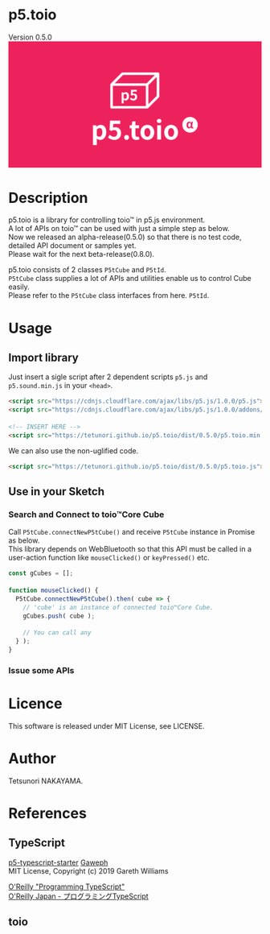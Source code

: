 # p5.toio
Version 0.5.0  
<img src="./images/logo-a.png" width="600px">

# Description
p5.toio is a library for controlling toio™ in p5.js environment.  
A lot of APIs on toio™ can be used with just a simple step as below.  
Now we released an alpha-release(0.5.0) so that there is no test code, detailed API document or samples yet.  
Please wait for the next beta-release(0.8.0).

p5.toio consists of 2 classes `P5tCube` and `P5tId`.  
`P5tCube` class supplies a lot of APIs and utilities enable us to control Cube easily.  
Please refer to the `P5tCube` class interfaces from here.
`P5tId`.



# Usage
## Import library
Just insert a sigle script after 2 dependent scripts `p5.js` and `p5.sound.min.js` in your `<head>`.  
```html 
<script src="https://cdnjs.cloudflare.com/ajax/libs/p5.js/1.0.0/p5.js"></script>
<script src="https://cdnjs.cloudflare.com/ajax/libs/p5.js/1.0.0/addons/p5.sound.min.js"></script>

<!-- INSERT HERE -->
<script src="https://tetunori.github.io/p5.toio/dist/0.5.0/p5.toio.min.js"></script>
```
We can also use the non-uglified code.  
```html
<script src="https://tetunori.github.io/p5.toio/dist/0.5.0/p5.toio.js"></script>
```

## Use in your Sketch
### Search and Connect to toio™Core Cube
Call `P5tCube.connectNewP5tCube()` and receive `P5tCube` instance in Promise as below.  
This library depends on WebBluetooth so that this API must be called in a user-action function like `mouseClicked()` or `keyPressed()` etc.  


```javascript
const gCubes = [];

function mouseClicked() {
  P5tCube.connectNewP5tCube().then( cube => {
    // 'cube' is an instance of connected toio™Core Cube.
    gCubes.push( cube );

    // You can call any 
  } );
}
```

### Issue some APIs

### 

# Licence
This software is released under MIT License, see LICENSE.

# Author
Tetsunori NAKAYAMA.

# References
## TypeScript
[p5-typescript-starter](https://github.com/Gaweph/p5-typescript-starter) [Gaweph](https://github.com/Gaweph)  
MIT License, Copyright (c) 2019 Gareth Williams
 
[O'Reilly "Programming TypeScript"](https://www.oreilly.com/library/view/programming-typescript/9781492037644/)  
[O'Reilly Japan - プログラミングTypeScript](https://www.oreilly.co.jp/books/9784873119045/)

## toio
